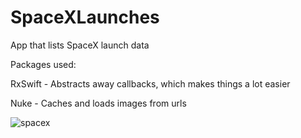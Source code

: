 # SpaceXLaunches
App that lists SpaceX launch data

Packages used: 

RxSwift - Abstracts away callbacks, which makes things a lot easier

Nuke    - Caches and loads images from urls

![spacex](https://user-images.githubusercontent.com/2320040/115018764-4677e180-9e86-11eb-80af-76f6b5b645bc.gif)

